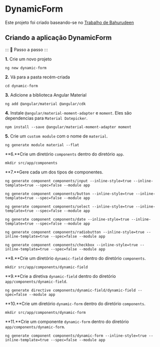 # DynamicForm

Este projeto foi criado baseando-se no [Trabalho de Bahurudeen](https://medium.com/@mail.bahurudeen/create-a-dynamic-form-with-configurable-fields-and-validations-using-angular-6-994db56834da)

##  Criando a aplicação DynamicForm 

::: :walking: Passo a passo :::

**1.** Crie um novo projeto

```
ng new dynamic-form
```

**2.** Vá para a pasta recém-criada
```
cd dynamic-form
```

**3.** Adicione a biblioteca Angular Material

```
ng add @angular/material @angular/cdk
```

**4.** Instale `@angular/material-moment-adapter` e `moment`. Eles são dependencias para `Material Datepicker`.
```
npm install --save @angular/material-moment-adapter moment
```

**5.** Crie um `custom module` com o nome de  `material`.

```
ng generate module material --flat
```

**6.**Crie um diretório `components` dentro do diretório `app`.

```
mkdir src/app/components
```
**7.**Gere cada um dos tipos de componentes.

```
ng generate component components/input --inline-style=true --inline-template=true --spec=false --module app
```

```
ng generate component components/button --inline-style=true --inline-template=true --spec=false --module app
```

```
ng generate component components/select --inline-style=true --inline-template=true --spec=false --module app
```

```
ng generate component components/date --inline-style=true --inline-template=true --spec=false --module app
```

```
ng generate component components/radiobutton --inline-style=true --inline-template=true --spec=false --module app
```

```
ng generate component components/checkbox --inline-style=true --inline-template=true --spec=false --module app
```

**8.**Crie um diretório `dynamic-field` dentro do diretório `components`.

```
mkdir src/app/components/dynamic-field
```

**9.**Crie a diretiva `dynamic-field` dentro do diretório `app/components/dynamic-field`.

```
ng generate directive components/dynamic-field/dynamic-field --spec=false --module app
```

**10.**Crie um diretório `dynamic-form` dentro do diretório `components`.

```
mkdir src/app/components/dynamic-form
```

**11.**Crie um componente `dynamic-form` dentro do diretório `app/components/dynamic-form`.

```
ng generate component components/dynamic-form --inline-style=true --inline-template=true --spec=false --module app
```
